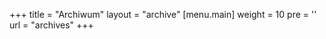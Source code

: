 +++
title = "Archiwum"
layout = "archive"
[menu.main]
  weight = 10
  pre = '<i class="fas fa-fw fa-file-archive"></i>'
  url = "archives"
+++
